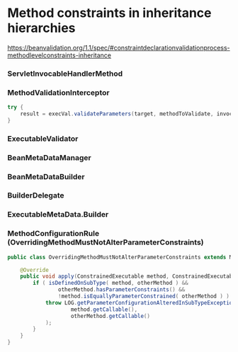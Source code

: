 # Method constraints in inheritance hierarchies

https://beanvalidation.org/1.1/spec/#constraintdeclarationvalidationprocess-methodlevelconstraints-inheritance

### ServletInvocableHandlerMethod

### MethodValidationInterceptor

~~~java
try {
    result = execVal.validateParameters(target, methodToValidate, invocation.getArguments(), groups);
}
~~~
### ExecutableValidator

### BeanMetaDataManager

### BeanMetaDataBuilder

### BuilderDelegate

### ExecutableMetaData.Builder

### MethodConfigurationRule (OverridingMethodMustNotAlterParameterConstraints)

~~~java
public class OverridingMethodMustNotAlterParameterConstraints extends MethodConfigurationRule {

	@Override
	public void apply(ConstrainedExecutable method, ConstrainedExecutable otherMethod) {
		if ( isDefinedOnSubType( method, otherMethod ) &&
				otherMethod.hasParameterConstraints() &&
				!method.isEquallyParameterConstrained( otherMethod ) ) {
			throw LOG.getParameterConfigurationAlteredInSubTypeException(
					method.getCallable(),
					otherMethod.getCallable()
			);
		}
	}
}
~~~